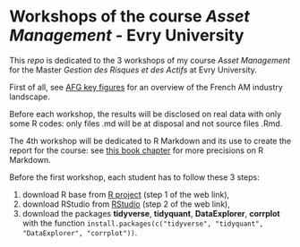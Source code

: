 
# Workshops of the course *Asset Management* - Evry University

This *repo* is dedicated to the 3 workshops of my course *Asset Management* for the Master *Gestion des Risques et des Actifs* at Evry University.

First of all, see [AFG key figures](https://www.afg.asso.fr/afg-document/rapport-dactivite-2023-ensemble-sinvestir-pour-demain/) for an overview of the French AM industry landscape.

Before each workshop, the results will be disclosed on real data with only some R codes: only files .md will be at disposal and not source files .Rmd. 

The 4th workshop will be dedicated to R Markdown and its use to create the report for the course: see [this book chapter](https://r4ds.had.co.nz/r-markdown.html) for more precisions on R Markdown.

Before the first workshop, each student has to follow these 3 steps:
  
  1. download R base from [R project](https://rstudio.com/products/rstudio/download/) (step 1 of the web link),
2. download RStudio from [RStudio](https://rstudio.com/products/rstudio/download/) (step 2 of the web link),
3. download the packages __tidyverse__, __tidyquant__, __DataExplorer__, __corrplot__ with the function `install.packages(c("tidyverse", "tidyquant", "DataExplorer", "corrplot"))`.

